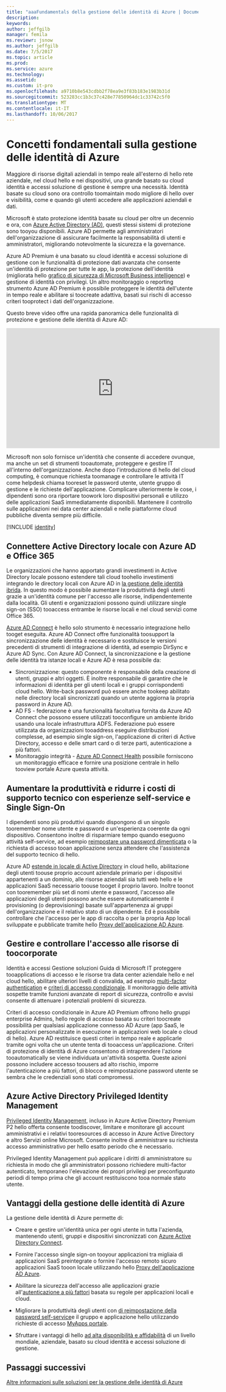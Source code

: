 ```yaml
---
title: "aaaFundamentals della gestione delle identità di Azure | Documenti Microsoft"
description: 
keywords: 
author: jeffgilb
manager: femila
ms.reviewr: jsnow
ms.author: jeffgilb
ms.date: 7/5/2017
ms.topic: article
ms.prod: 
ms.service: azure
ms.technology: 
ms.assetid: 
ms.custom: it-pro
ms.openlocfilehash: a9710b8e543cdbb2f78ea9e3f83b183e1983b31d
ms.sourcegitcommit: 523283cc1b3c37c428e77850964dc1c33742c5f0
ms.translationtype: MT
ms.contentlocale: it-IT
ms.lasthandoff: 10/06/2017
---
```

# <a name="fundamentals-of-azure-identity-management"></a>Concetti fondamentali sulla gestione delle identità di Azure
Maggiore di risorse digitali aziendali in tempo reale all'esterno di hello rete aziendale, nel cloud hello e nei dispositivi, una grande basato su cloud identità e accessi soluzione di gestione è sempre una necessità. Identità basate su cloud sono ora controllo toomaintain modo migliore di hello over e visibilità, come e quando gli utenti accedere alle applicazioni aziendali e dati.

Microsoft è stato protezione identità basate su cloud per oltre un decennio e ora, con [Azure Active Directory (AD)](https://docs.microsoft.com/azure/active-directory/active-directory-editions), questi stessi sistemi di protezione sono tooyou disponibili. Azure AD permette agli amministratori dell'organizzazione di assicurare facilmente la responsabilità di utenti e amministratori, migliorando notevolmente la sicurezza e la governance.

Azure AD Premium è una basato su cloud identità e accessi soluzione di gestione con le funzionalità di protezione dati avanzata che consente un'identità di protezione per tutte le app, la protezione dell'identità (migliorata hello [grafico di sicurezza di Microsoft Business intelligence](https://www.microsoft.com/en-us/security/intelligence)) e gestione di identità con privilegi. Un altro monitoraggio o reporting strumento Azure AD Premium è possibile proteggere le identità dell'utente in tempo reale e abilitare si toocreate adattiva, basati sui rischi di accesso criteri tooprotect i dati dell'organizzazione.

Questo breve video offre una rapida panoramica delle funzionalità di protezione e gestione delle identità di Azure AD:
<iframe width="560" height="315" src="https://www.youtube.com/embed/9LGIJ2-FKIM" frameborder="0" allowfullscreen></iframe>

Microsoft non solo fornisce un'identità che consente di accedere ovunque, ma anche un set di strumenti tooautomate, proteggere e gestire IT all'interno dell'organizzazione. Anche dopo l'introduzione di hello del cloud computing, è comunque richiesta toomanage e controllare le attività IT come helpdesk chiama tooreset le password utente, utente gruppo di gestione e le richieste dell'applicazione. Complicare ulteriormente le cose, i dipendenti sono ora riportare toowork loro dispositivi personali e utilizzo delle applicazioni SaaS immediatamente disponibili. Mantenere il controllo sulle applicazioni nei data center aziendali e nelle piattaforme cloud pubbliche diventa sempre più difficile.

[!INCLUDE [identity](../../includes/azure-ad-licenses.md)]

## <a name="connect-on-premises-active-directory-with-azure-ad-and-office-365"></a>Connettere Active Directory locale con Azure AD e Office 365
Le organizzazioni che hanno apportato grandi investimenti in Active Directory locale possono estendere tali cloud toohello investimenti integrando le directory locali con Azure AD in [la gestione delle identità ibrida](https://docs.microsoft.com/azure/active-directory/active-directory-hybrid-identity-design-considerations-overview). In questo modo è possibile aumentare la produttività degli utenti grazie a un'identità comune per l'accesso alle risorse, indipendentemente dalla località. Gli utenti e organizzazioni possono quindi utilizzare single sign-on (SSO) tooaccess entrambe le risorse locali e nel cloud servizi come Office 365.

[Azure AD Connect](https://docs.microsoft.com/azure/active-directory/connect/active-directory-aadconnect) è hello solo strumento è necessario integrazione hello tooget eseguita. Azure AD Connect offre funzionalità toosupport la sincronizzazione delle identità è necessario e sostituisce le versioni precedenti di strumenti di integrazione di identità, ad esempio DirSync e Azure AD Sync. Con Azure AD Connect, la sincronizzazione e la gestione delle identità tra istanze locali e Azure AD è resa possibile da:

- Sincronizzazione: questo componente è responsabile della creazione di utenti, gruppi e altri oggetti. È inoltre responsabile di garantire che le informazioni di identità per gli utenti locali e i gruppi corrispondenti cloud hello. Write-back password può essere anche tookeep abilitato nelle directory locali sincronizzati quando un utente aggiorna la propria password in Azure AD.
- AD FS - federazione è una funzionalità facoltativa fornita da Azure AD Connect che possono essere utilizzati tooconfigure un ambiente ibrido usando una locale infrastruttura ADFS. Federazione può essere utilizzata da organizzazioni tooaddress eseguire distribuzioni complesse, ad esempio single sign-on, l'applicazione di criteri di Active Directory, accesso e delle smart card o di terze parti, autenticazione a più fattori.
- Monitoraggio integrità - [Azure AD Connect Health](https://docs.microsoft.com/azure/active-directory/connect-health/active-directory-aadconnect-health) possibile forniscono un monitoraggio efficace e fornire una posizione centrale in hello tooview portale Azure questa attività.

## <a name="increase-productivity-and-reduce-helpdesk-costs-with-self-service-and-single-sign-on-experiences"></a>Aumentare la produttività e ridurre i costi di supporto tecnico con esperienze self-service e Single Sign-On

I dipendenti sono più produttivi quando dispongono di un singolo tooremember nome utente e password e un'esperienza coerente da ogni dispositivo. Consentono inoltre di risparmiare tempo quando eseguono attività self-service, ad esempio [reimpostare una password dimenticata](https://docs.microsoft.com/azure/active-directory/active-directory-passwords) o la richiesta di accesso tooan applicazione senza attendere che l'assistenza del supporto tecnico di hello.

Azure AD [estende in locale di Active Directory](https://docs.microsoft.com/azure/active-directory/connect/active-directory-aadconnect) in cloud hello, abilitazione degli utenti toouse proprio account aziendale primario per i dispositivi appartenenti a un dominio, alle risorse aziendali sia tutti web hello e le applicazioni SaaS necessario toouse tooget il proprio lavoro. Inoltre toonot con tooremember più set di nomi utente e password, l'accesso alle applicazioni degli utenti possono anche essere automaticamente il provisioning (o deprovisioning) basate sull'appartenenza ai gruppi dell'organizzazione e il relativo stato di un dipendente. Ed è possibile controllare che l'accesso per le app di raccolta o per la propria App locali sviluppate e pubblicate tramite hello [Proxy dell'applicazione AD Azure](https://docs.microsoft.com/azure/active-directory/active-directory-application-proxy-get-started).

## <a name="manage-and-control-access-toocorporate-resources"></a>Gestire e controllare l'accesso alle risorse di toocorporate
Identità e accessi Gestione soluzioni Guida di Microsoft IT proteggere tooapplications di accesso e le risorse tra data center aziendale hello e nel cloud hello, abilitare ulteriori livelli di convalida, ad esempio [multi-factor authentication](https://docs.microsoft.com/azure/multi-factor-authentication/multi-factor-authentication-whats-next) e [criteri di accesso condizionale](https://docs.microsoft.com/azure/active-directory/active-directory-conditional-access-azure-portal). Il monitoraggio delle attività sospette tramite funzioni avanzate di report di sicurezza, controllo e avvisi consente di attenuare i potenziali problemi di sicurezza.

Criteri di accesso condizionale in Azure AD Premium offrono hello gruppi enterprise Admins, hello regole di accesso basata su criteri toocreate possibilità per qualsiasi applicazione connesso AD Azure (app SaaS, le applicazioni personalizzate in esecuzione in applicazioni web locale o cloud di hello). Azure AD restituisce questi criteri in tempo reale e applicarle tramite ogni volta che un utente tenta di tooaccess un'applicazione. Criteri di protezione di identità di Azure consentono di intraprendere l'azione tooautomatically se viene individuata un'attività sospetta. Queste azioni possono includere accesso toousers ad alto rischio, imporre l'autenticazione a più fattori, di blocco e reimpostazione password utente se sembra che le credenziali sono stati compromessi.


## <a name="azure-active-directory-privileged-identity-management"></a>Azure Active Directory Privileged Identity Management

[Privileged Identity Management](https://docs.microsoft.com/azure/active-directory/active-directory-privileged-identity-management-getting-started), incluso in Azure Active Directory Premium P2 hello offerta consente toodiscover, limitare e monitorare gli account amministrativi e i relativi tooresources di accesso in Azure Active Directory e altro Servizi online Microsoft. Consente inoltre di amministrare su richiesta accesso amministrativo per hello esatto periodo che è necessario.

Privileged Identity Management può applicare i diritti di amministratore su richiesta in modo che gli amministratori possono richiedere multi-factor autenticato, temporaneo l'elevazione dei propri privilegi per preconfigurato periodi di tempo prima che gli account restituiscono tooa normale stato utente.

## <a name="benefits-of-azure-identity"></a>Vantaggi della gestione delle identità di Azure

La gestione delle identità di Azure permette di:

-   Creare e gestire un'identità unica per ogni utente in tutta l'azienda, mantenendo utenti, gruppi e dispositivi sincronizzati con [Azure Active Directory Connect](https://docs.microsoft.com/azure/active-directory/connect/active-directory-aadconnect).

-   Fornire l'accesso single sign-on tooyour applicazioni tra migliaia di applicazioni SaaS preintegrate o fornire l'accesso remoto sicuro applicazioni SaaS tooon locale utilizzando hello [Proxy dell'applicazione AD Azure](https://docs.microsoft.com/azure/active-directory/active-directory-application-proxy-get-started).

-   Abilitare la sicurezza dell'accesso alle applicazioni grazie all'[autenticazione a più fattori](https://docs.microsoft.com/azure/multi-factor-authentication/multi-factor-authentication-whats-next) basata su regole per applicazioni locali e cloud.

-   Migliorare la produttività degli utenti con [di reimpostazione della password self-service](https://docs.microsoft.com/azure/active-directory/active-directory-passwords)e il gruppo e applicazione hello utilizzando richieste di accesso [MyApps portale](https://docs.microsoft.com/azure/active-directory/active-directory-saas-access-panel-user-help).

-   Sfruttare i vantaggi di hello [ad alta disponibilità e affidabilità](https://docs.microsoft.com/azure/architecture/resiliency/high-availability-azure-applications) di un livello mondiale, aziendale, basato su cloud identità e accessi soluzione di gestione.

## <a name="next-steps"></a>Passaggi successivi
[Altre informazioni sulle soluzioni per la gestione delle identità di Azure](https://docs.microsoft.com/azure/active-directory/understand-azure-identity-solutions)